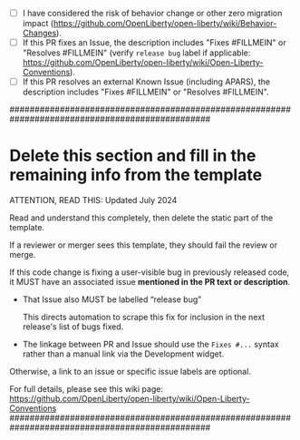 
- [ ] I have considered the risk of behavior change or other zero migration impact (https://github.com/OpenLiberty/open-liberty/wiki/Behavior-Changes).
- [ ] If this PR fixes an Issue, the description includes "Fixes #FILLMEIN" or "Resolves #FILLMEIN" (verify `release bug` label if applicable: https://github.com/OpenLiberty/open-liberty/wiki/Open-Liberty-Conventions).
- [ ] If this PR resolves an external Known Issue (including APARS), the description includes "Fixes #FILLMEIN" or "Resolves #FILLMEIN".

################################################################################################

# Delete this section and fill in the remaining info from the template

ATTENTION, READ THIS: Updated July 2024 

Read and understand this completely, then delete the static part of the template. 

If a reviewer or merger sees this template, they should fail the review or merge.

If this code change is fixing a user-visible bug in previously released code, it MUST
have an associated issue **mentioned in the PR text or description**.  
 
   - That Issue also MUST be labelled “release bug”

     This directs automation to scrape this fix for inclusion in the next release's
     list of bugs fixed.

   - The linkage between PR and Issue should use the `Fixes #...` syntax rather than a manual
     link via the Development widget.

Otherwise, a link to an issue or specific issue labels are optional.

For full details, please see this wiki page: https://github.com/OpenLiberty/open-liberty/wiki/Open-Liberty-Conventions
################################################################################################
